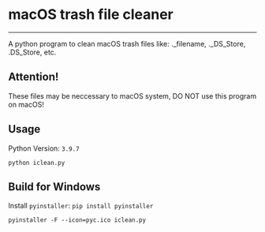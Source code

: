 # macOS trash file cleaner
-----
A python program to clean macOS trash files like: ._filename, ._DS_Store, .DS_Store, etc.

## Attention!
These files may be neccessary to macOS system, DO NOT use this program on macOS!

## Usage
Python Version: `3.9.7`
```
python iclean.py
```

## Build for Windows
Install `pyinstaller`: `pip install pyinstaller`
```
pyinstaller -F --icon=pyc.ico iclean.py
```